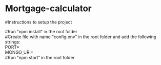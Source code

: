 # Mortgage-calculator
#Instructions to setup the project <br />

#Run "npm install" in the root folder <br />
#Create file with name "config.env" in the root folder and add the following strings: <br />
PORT=<your port> <br />
MONGO_URI=<your mongo uri link> <br />
#Run "npm start" in the root folder <br />
